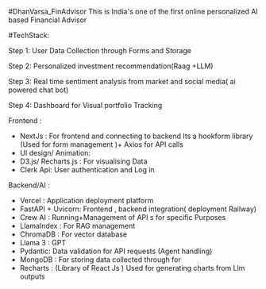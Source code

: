 #DhanVarsa_FinAdvisor
This is India's one of the first online personalized AI based Financial Advisor 



#TechStack:

Step 1: User Data Collection through Forms and Storage

Step 2:  Personalized investment recommendation(Raag +LLM)

Step 3: Real time sentiment analysis from market and social media( ai powered chat bot)

Step 4: Dashboard for Visual portfolio Tracking
			
Frontend :
* NextJs : For frontend and connecting to backend
			Its a hookform library (Used for form management )+ Axios for API calls
* UI design/ Animation:
* D3.js/ Recharts.js : For visualising Data
* Clerk Api: User authentication and Log in

Backend/AI :
* Vercel : Application deployment platform
* FastAPI + Uvicorn: Frontend , backend integration( deployment Railway)
* Crew AI : Running+Management of API s for specific Purposes
* LlamaIndex : For RAG management
* ChromaDB : For vector database
* Llama 3 : GPT
* Pydantic: Data validation for API requests (Agent handling)
* MongoDB : For storing data collected through for
* Recharts : (Library of React Js ) Used for generating charts from Llm outputs





















































